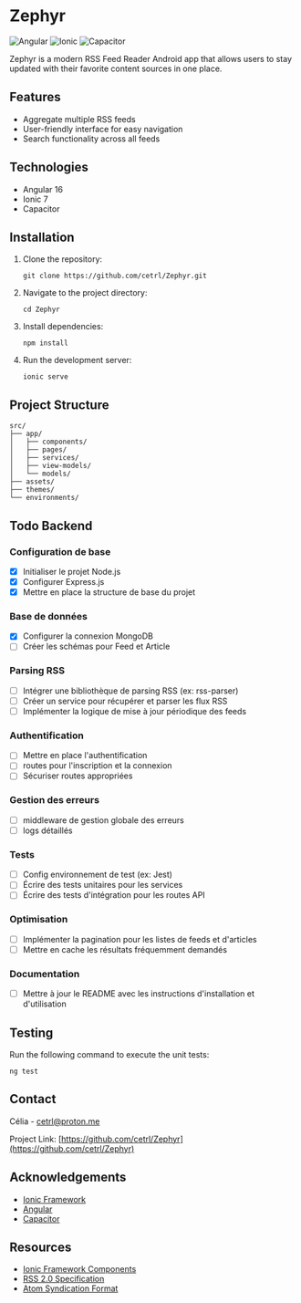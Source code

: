 # Zephyr

![Angular](https://img.shields.io/badge/Angular-DD0031?style=for-the-badge&logo=angular&logoColor=white)
![Ionic](https://img.shields.io/badge/Ionic-3880FF?style=for-the-badge&logo=ionic&logoColor=white)
![Capacitor](https://img.shields.io/badge/Capacitor-119EFF?style=for-the-badge&logo=Capacitor&logoColor=white)

Zephyr is a modern RSS Feed Reader Android app that allows users to stay updated with their favorite content sources in one place.

## Features

- Aggregate multiple RSS feeds
- User-friendly interface for easy navigation
- Search functionality across all feeds

## Technologies

- Angular 16
- Ionic 7
- Capacitor

## Installation

1. Clone the repository:
   ```
   git clone https://github.com/cetrl/Zephyr.git
   ```
2. Navigate to the project directory:
   ```
   cd Zephyr
   ```
3. Install dependencies:
   ```
   npm install
   ```
4. Run the development server:
   ```
   ionic serve
   ```

## Project Structure

```
src/
├── app/
│   ├── components/
│   ├── pages/
│   ├── services/
│   ├── view-models/
│   └── models/
├── assets/
├── themes/
└── environments/
```


## Todo Backend

### Configuration de base
- [x] Initialiser le projet Node.js
- [x] Configurer Express.js
- [x] Mettre en place la structure de base du projet

### Base de données
- [x] Configurer la connexion MongoDB
- [ ] Créer les schémas pour Feed et Article

### Parsing RSS
- [ ] Intégrer une bibliothèque de parsing RSS (ex: rss-parser)
- [ ] Créer un service pour récupérer et parser les flux RSS
- [ ] Implémenter la logique de mise à jour périodique des feeds

### Authentification
- [ ] Mettre en place l'authentification
- [ ] routes pour l'inscription et la connexion
- [ ] Sécuriser routes appropriées

### Gestion des erreurs
- [ ] middleware de gestion globale des erreurs
- [ ] logs détaillés

### Tests
- [ ] Config environnement de test (ex: Jest)
- [ ] Écrire des tests unitaires pour les services
- [ ] Écrire des tests d'intégration pour les routes API

### Optimisation
- [ ] Implémenter la pagination pour les listes de feeds et d'articles
- [ ] Mettre en cache les résultats fréquemment demandés

### Documentation
- [ ] Mettre à jour le README avec les instructions d'installation et d'utilisation

## Testing

Run the following command to execute the unit tests:

```
ng test
```

## Contact

Célia - [cetrl@proton.me](cetrl@proton.me)

Project Link: [https://github.com/cetrl/Zephyr](https://github.com/cetrl/Zephyr)

## Acknowledgements

- [Ionic Framework](https://ionicframework.com/)
- [Angular](https://angular.io/)
- [Capacitor](https://capacitorjs.com/)

## Resources

- [Ionic Framework Components](https://ionicframework.com/docs/components)
- [RSS 2.0 Specification](https://www.rssboard.org/rss-specification)
- [Atom Syndication Format](https://tools.ietf.org/html/rfc4287)

